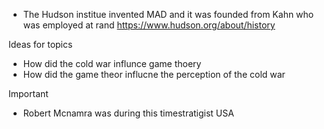  -  The Hudson institue invented MAD and it was founded from Kahn who was employed at rand https://www.hudson.org/about/history


Ideas for topics
 - How did the cold war influnce game thoery
 - How did the game theor influcne the perception of the cold war


Important
 - Robert Mcnamra was during this timestratigist USA
<!--stackedit_data:
eyJoaXN0b3J5IjpbNTg5MTA4NzE5LDE4NTE2MTQ5MDldfQ==
-->